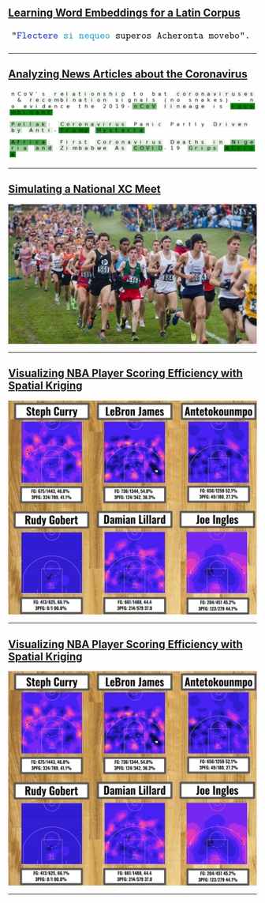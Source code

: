 
## [Learning Word Embeddings for a Latin Corpus](LatinEmbeddings.md)
<!-- #### April 2020 -->
[![explained-outputs](images/latinw2v.gif)](LatinEmbeddings.html)


---

## [Analyzing News Articles about the Coronavirus](Coronavirus-News.md)
<!-- #### April 2020 -->
[![explained-outputs](images/coronavirus-thumbnail.jpg)](Coronavirus-News.html)

---

## [Simulating a National XC Meet](xc-simulating.md)
<!-- #### December 2019 -->
[![xc](images/xc-thumbnail.jpg)](xc-simulating.html)

---

## [Visualizing NBA Player Scoring Efficiency with Spatial Kriging](NBA-heatmaps.md)
<!-- #### April 2019 -->
[![Heat Maps](images/player-heatmaps.png)](NBA-heatmaps.html)

---

## [Visualizing NBA Player Scoring Efficiency with Spatial Kriging](NBA-heatmaps.md)
<!-- #### April 2019 -->
[![Heat Maps](images/player-heatmaps.png)](NBA-heatmaps.html)

---
